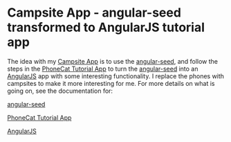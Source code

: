 # Campsite App - angular-seed transformed to AngularJS tutorial app

The idea with my [Campsite App](https://github.com/claront/campsite) is to use the [angular-seed](https://github.com/angular/angular-seed), and follow the steps in the [PhoneCat Tutorial App](https://docs.angularjs.org/tutorial) to turn the [angular-seed](https://github.com/angular/angular-seed) into an [AngularJS](https://angularjs.org) app with some interesting functionality.  I replace the phones with campsites to make it more interesting for me.  For more details on what is going on, see the documentation for: 

[angular-seed](https://github.com/angular/angular-seed)

[PhoneCat Tutorial App](https://docs.angularjs.org/tutorial)

[AngularJS](https://angularjs.org)
